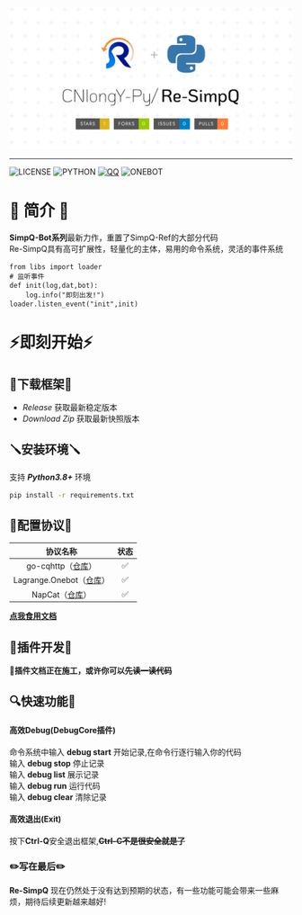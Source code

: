 ![Header](/docs/Re-SimpQ.png)
***
![LICENSE](https://img.shields.io/badge/license-icon?style=for-the-badge&label=GPL-3.0&color=green) 
![PYTHON](https://img.shields.io/badge/3.8%2B-icon?style=for-the-badge&label=Python&color=lightblue)
[![QQ](https://img.shields.io/badge/%E5%AE%98%E6%96%B9-%E7%A4%BE%E5%8C%BA?style=for-the-badge&label=QQ%E7%BE%A4&color=blue)](https://qm.qq.com/cgi-bin/qm/qr?k=LteZqCk_lsIO7OWgx3HtQqWzGGDVYjTq&jump_from=webapi&authKey=Gcg2D/di5o7qI31M4mTVpdjfqJNOuLdnUqZCafC9Chtocq8kPVBoAAqMB8hukDxO)
![ONEBOT](https://img.shields.io/badge/11-icon?style=for-the-badge&label=Onebot&labelColor=black&color=gray)


# 📄 简介 📄
**SimpQ-Bot系列**最新力作，重置了SimpQ-Ref的大部分代码  
Re-SimpQ具有高可扩展性，轻量化的主体，易用的命令系统，灵活的事件系统  
```python3
from libs import loader
# 监听事件
def init(log,dat,bot):
    log.info("即刻出发!")
loader.listen_event("init",init)
```
# ⚡即刻开始⚡
## 📩下载框架📩
- *Release* 获取最新稳定版本
- *Download Zip* 获取最新快照版本
## 🪛安装环境🪛
支持 ___Python3.8+___ 环境
```bash
pip install -r requirements.txt
```
## 📡配置协议📡
 |                               协议名称                               | 状态 |
 |:----------------------------------------------------------------:| :--:|
 |    go-cqhttp（[仓库](https://github.com/Mrs4s/go-cqhttp)）    |  ✅  |
 | Lagrange.Onebot（[仓库](https://github.com/LagrangeDev/Lagrange.Core)） |  ✅  |
 |     NapCat（[仓库](https://github.com/NapNeko/NapCatQQ)）      |  ✅  |  

**[点我食用文档](/onebot/食用说明.md)**
## 🧩插件开发🧩
**🚜插件文档正在施工，或许你可以~~先读一读代码~~**
## 🔍快速功能🔎
#### 高效Debug(DebugCore插件)
命令系统中输入 **debug start** 开始记录,在命令行逐行输入你的代码   
输入 **debug stop** 停止记录  
输入 **debug list** 展示记录  
输入 **debug run** 运行代码  
输入 **debug clear** 清除记录  
#### 高效退出(Exit)
按下**Ctrl-Q**安全退出框架,**~~Ctrl-C不是很安全就是了~~**
### ️️️️✏️写在最后✏️
**Re-SimpQ** 现在仍然处于没有达到预期的状态，有一些功能可能会带来一些麻烦，期待后续更新越来越好!
